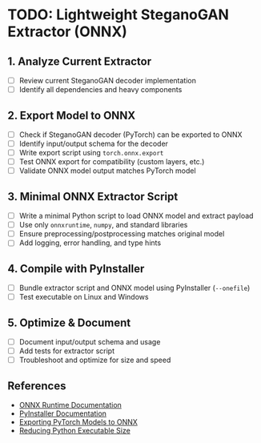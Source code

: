 # TODO: Lightweight SteganoGAN Extractor (ONNX)

## 1. Analyze Current Extractor
- [ ] Review current SteganoGAN decoder implementation
- [ ] Identify all dependencies and heavy components

## 2. Export Model to ONNX
- [ ] Check if SteganoGAN decoder (PyTorch) can be exported to ONNX
- [ ] Identify input/output schema for the decoder
- [ ] Write export script using `torch.onnx.export`
- [ ] Test ONNX export for compatibility (custom layers, etc.)
- [ ] Validate ONNX model output matches PyTorch model

## 3. Minimal ONNX Extractor Script
- [ ] Write a minimal Python script to load ONNX model and extract payload
- [ ] Use only `onnxruntime`, `numpy`, and standard libraries
- [ ] Ensure preprocessing/postprocessing matches original model
- [ ] Add logging, error handling, and type hints

## 4. Compile with PyInstaller
- [ ] Bundle extractor script and ONNX model using PyInstaller (`--onefile`)
- [ ] Test executable on Linux and Windows

## 5. Optimize & Document
- [ ] Document input/output schema and usage
- [ ] Add tests for extractor script
- [ ] Troubleshoot and optimize for size and speed

## References
- [ONNX Runtime Documentation](https://onnxruntime.ai/docs/)
- [PyInstaller Documentation](https://pyinstaller.org/en/stable/)
- [Exporting PyTorch Models to ONNX](https://pytorch.org/tutorials/advanced/super_resolution_with_onnxruntime.html)
- [Reducing Python Executable Size](https://pyinstaller.org/en/stable/usage.html#reducing-the-size-of-the-bundled-app) 